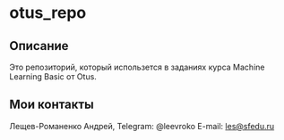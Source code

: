 # otus_repo

## Описание

Это репозиторий, который использется в заданиях курса Machine Learning Basic от Otus.

## Мои контакты

Лещев-Романенко Андрей,
Telegram: @leevroko
E-mail: les@sfedu.ru
